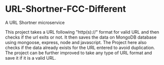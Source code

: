 # URL-Shortner-FCC-Different
A URL Shortner microservice


This project takes a URL following "http(s)://" format for valid URL and then checks if the url exits or not. It then saves the data on MongoDB database using mongoose, express, node and javascript.
The Project here also checks if the data already exists for the URL entered to avoid duplication.
The project can be further improved to take any type of URL format and save it if it is a valid URL.
